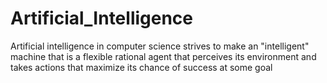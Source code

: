# Artificial_Intelligence
Artificial intelligence in computer science strives to make an "intelligent" machine that is a flexible rational agent that perceives its environment and takes actions that maximize its chance of success at some goal
